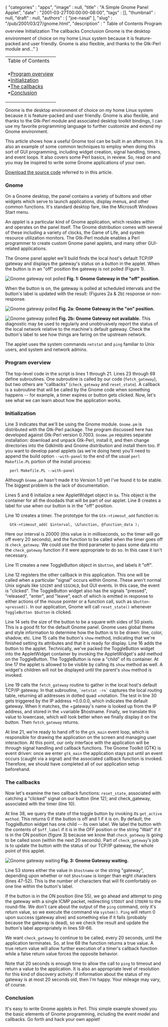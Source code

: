 {
   "categories" : "apps",
   "image" : null,
   "title" : "A Simple Gnome Panel Applet",
   "date" : "2001-03-27T00:00:00-08:00",
   "tags" : [],
   "thumbnail" : null,
   "draft" : null,
   "authors" : [
      "joe-nasal"
   ],
   "slug" : "/pub/2001/03/27/gnome.html",
   "description" : " Table of Contents Program overview Initialization The callbacks Conclusion Gnome is the desktop environment of choice on my home Linux system because it is feature-packed and user friendly. Gnome is also flexible, and thanks to the Gtk-Perl module and..."
}



<table>
<colgroup>
<col width="100%" />
</colgroup>
<tbody>
<tr class="odd">
<td>Table of Contents</td>
</tr>
<tr class="even">
<td><p>•<a href="#overview">Program overview</a><br />
•<a href="#intialization">Initialization</a><br />
•<a href="#callbacks">The callbacks</a><br />
•<a href="#conclusion">Conclusion</a><br />
</p></td>
</tr>
</tbody>
</table>

Gnome is the desktop environment of choice on my home Linux system because it is feature-packed and user friendly. Gnome is also flexible, and thanks to the Gtk-Perl module and associated desktop toolkit bindings, I can use my favorite programming language to further customize and extend my Gnome environment.

This article shows how a useful Gnome tool can be built in an afternoon. It is also an example of some common techniques to employ when doing this sort of GUI programming, including widget creation, signal handling, timers, and event loops. It also covers some Perl basics, in review. So, read on and you may be inspired to write some Gnome applications of your own.

[Download the source code](/media/_pub_2001_03_27_gnome/ping_gateway.pl) referred to in this article.

### Gnome

On a Gnome desktop, the panel contains a variety of buttons and other widgets which serve to launch applications, display menus, and other common functions. It's standard desktop fare, like the Microsoft Windows Start menu.

An *applet* is a particular kind of Gnome application, which resides within and operates on the panel itself. The Gnome distribution comes with several of these including a variety of clocks, the Game of Life, and system resource utilization monitors. The Gtk-Perl module enables a Perl programmer to create custom Gnome panel applets, and many other GUI-related applications.

The Gnome panel applet we'll build finds the local host's default TCP/IP gateway and displays the gateway's status on a button in the applet. When the button is in an "off" position the gateway is not polled (Figure 1).

![Gnome gateway not polled](/images/_pub_2001_03_27_gnome/figure1.jpg)
**Fig. 1: Gnome Gateway in the "off" position.**

When the button is on, the gateway is polled at scheduled intervals and the button's label is updated with the result: (Figures 2a & 2b) response or non-response.

![Gnome gateway polled](/images/_pub_2001_03_27_gnome/figure2.jpg)
**Fig. 2a: Gnome Gateway in the "on" position.**

![Gnome gateway polled](/images/_pub_2001_03_27_gnome/figure2b.jpg)
**Fig. 2b: Gnome Gateway not available.**
This diagnostic may be used to regularly and unobtrusively report the status of the local network relative to the machine's default gateway. Check the button's label to see how things are faring on the upstream network.

The applet uses the system commands `netstat` and `ping` familiar to Unix users, and system and network admins.

### <span id="overview">Program overview</span>

The top-level code in the script is lines 1 through 21. Lines 23 through 69 define subroutines. One subroutine is called by our code (`fetch_gateway`), but two others are "callbacks" (`check_gateway` and `reset_state`). A callback is a subroutine that will be called by the Gnome code when something happens -- for example, a timer expires or button gets clicked. Now, let's see what we can learn about how the application works.

### <span id="intialization">Initialization</span>

Line 3 indicates that we'll be using the Gnome module. `Gnome.pm` is distributed with the Gtk-Perl package. The program discussed here has developed against Gtk-Perl version 0.7003. `Gnome.pm` requires separate installation: download and unpack Gtk-Perl, install it, and then change directories into the GdkImlib and Gnome distribution and install them too. If you want to develop panel applets (as we're doing here) you'll need to append the build option `--with-panel` to the end of the usual `perl Makefile.PL` portion of the install process:

      perl Makefile.PL --with-panel

Although `Gnome.pm` hasn't made it to Version 1.0 yet I've found it to be stable. The biggest problem is the lack of documentation.

Lines 5 and 6 initialize a new AppletWidget object in `$a`. This object is the container for all the doodads that will be part of our applet. Line 8 creates a label for use when our button is in the "off" position.

Line 10 creates a timer. The prototype for the `Gtk->timeout_add` function is:

      Gtk->timeout_add( $interval, \&function, @function_data );

Here our interval is 20000 (this value is in milliseconds, so the timer will go off every 20 seconds), and the function to be called when the timer goes off is `check_gateway`. We could use the third parameter to pass some data into the `check_gateway` function if it were appropriate to do so. In this case it isn't necessary.

Line 11 creates a new ToggleButton object in `$button`, and labels it "off".

Line 12 registers the other callback in this application. This one will be called when a particular "signal" occurs within Gnome. These aren't normal Unix signals like `SIGINT` and `SIGCHLD`, but GUI events. In this case, the event is "clicked". The ToggleButton widget also has the signals "pressed", "released", "enter", and "leave", each of which is emitted in response to either actions of the mouse pointer or a function call, such as `$button->pressed()`. In our application, Gnome will call `reset_state()` whenever `ToggleButton $button` is clicked.

Line 14 sets the size of the button to be a square with sides of 50 pixels. This is a good fit for the default Gnome panel. Gnome uses global theme and style information to determine how the button is to be drawn: line, color, shadow, etc. Line 15 calls the button's `show` method, indicating that we're finished setting its attributes and that it is ready for display. Line 16 adds the button to the applet. Technically, we've packed the ToggleButton widget into the AppletWidget container by invoking the AppletWidget's add method on the ToggleButton. The ToggleButton is now a "child" of its container. At line 17 the applet is allowed to be visible by calling its `show` method as well. A widget's children will not be displayed until the parent's `show` method is invoked.

Line 19 calls the `fetch_gateway` routine to gather in the local host's default TCP/IP gateway. In that subroutine, `` `netstat -rn` `` captures the local routing table, returning all addresses in dotted quad +notation. The test in line 30 gets triggered by the IP address +0.0.0.0, which indicates the default gateway. When it matches, the +gateway's name is looked up from the IP address, and stored in the +variable $hostname. Finally, we translate this value to lowercase, which will look better when we finally display it on the button. Then `fetch_gateway` returns.

At line 21, we're ready to hand off to the `gtk_main` event loop, which is responsible for drawing the application on the screen and managing user interaction. At this point, our only interface with the application will be through signal handling and callback functions. The Gnome Toolkit (GTK) is event driven: once we enter `gtk_main` the application stays put until an event occurs (caught via a signal) and the associated callback function is invoked. Therefore, we should have completed all of our application setup beforehand.

### <span id="callbacks">The callbacks</span>

Now let's examine the two callback functions: `reset_state`, associated with catching a "clicked" signal on our button (line 12); and check\_gateway, associated with the timer (line 10).

At line 38, we query the state of the toggle button by invoking its `get_active method`. This returns 0 if the button is off and 1 if it is on. By default, the ToggleButton widget has one child -- its own label. We label the button with the contents of `$off_label` if it is in the OFF position or the string "Wait" if it is in the ON position (figure 3) because we know that `check_gateway` is going to be called soon (within the next 20 seconds). Part of `check_gateway`'s job is to update the button with the status of our TCP/IP gateway, the whole point of this applet.

![Gnome gateway waiting](/images/_pub_2001_03_27_gnome/figure3.jpg)
**Fig. 3: Gnome Gateway waiting.**

Line 53 stores either the value in `$hostname` or the string "gateway", depending upon whether or not `$hostname` is longer than eight characters (lines 47-52). This is the number of characters that will fit comfortably on one line within the button's label.

If the button is in the ON position (line 55), we go ahead and attempt to ping the gateway with a single ICMP packet, redirecting `STDOUT` and `STDERR` to the round-file. We don't care about the output of the `ping` command, only it's return value, so we execute the command via `system()`. `Ping` will return 0 upon success (gateway alive) and something else if it fails (probably because the gateway is dead), so we check the result and update the button's label appropriately in lines 59-66.

We want `check_gateway` to continue to be called, every 20 seconds, until the application terminates. So, at line 68 the function returns a true value. A true return value will allow further execution of a timer's callback function while a false return value forces the opposite behavior.

Note that 20 seconds is enough time to allow the call to `ping` to timeout and return a value to the application. It is also an appropriate level of resolution for this kind of discovery activity: If information about the status of my gateway is at most 20 seconds old, then I'm happy. Your mileage may vary, of course.

### <span id="conclusion">Conclusion</span>

It's easy to write Gnome applets in Perl. This simple example showed you the basic elements of Gnome programming, including the event model and callbacks. Go forth and hack your own applet!
